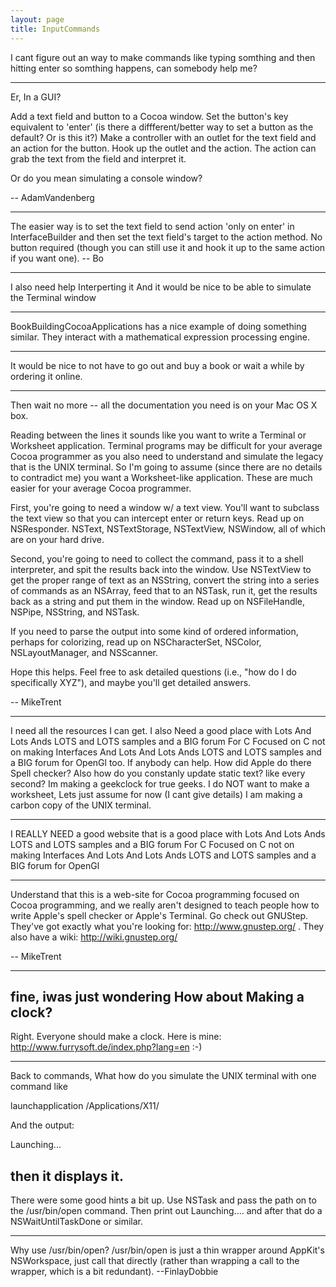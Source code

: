 ```yaml
---
layout: page
title: InputCommands
---
```


I cant figure out an way to make commands like typing somthing and then hitting enter so somthing happens, can somebody help me?

----

Er, In a GUI?

Add a text field and button to a Cocoa window. Set the button's key equivalent to 'enter' (is there a diffferent/better way to set a button as the default? Or is this it?) Make a controller with an outlet for the text field and an action for the button. Hook up the outlet and the action. The action can grab the text from the field and interpret it.

Or do you mean simulating a console window?

-- AdamVandenberg

----

The easier way is to set the text field to send action 'only on enter' in InterfaceBuilder and then set the text field's target to the action method.  No button required (though you can still use it and hook it up to the same action if you want one).  -- Bo

----

I also need help Interperting it
And it would be nice to be able to simulate the Terminal window

----

BookBuildingCocoaApplications has a nice example of doing something similar.  They interact with a mathematical expression processing
engine.

----

It would be nice to not have to go out and buy a book or wait a while by ordering it online.

----

Then wait no more -- all the documentation you need is on your Mac OS X box.

Reading between the lines it sounds like you want to write a Terminal or Worksheet application. Terminal programs may be difficult for your average Cocoa programmer as you also need to understand and simulate the legacy that is the UNIX terminal. So I'm going to assume (since there are no details to contradict me) you want a Worksheet-like application. These are much easier for your average Cocoa programmer.

First, you're going to need a window w/ a text view. You'll want to subclass the text view so that you can intercept enter or return keys. Read up on NSResponder. NSText, NSTextStorage, NSTextView, NSWindow, all of which are on your hard drive.

Second, you're going to need to collect the command, pass it to a shell interpreter, and spit the results back into the window. Use NSTextView to get the proper range of text as an NSString, convert the string into a series of commands as an NSArray, feed that to an NSTask, run it, get the results back as a string and put them in the window. Read up on NSFileHandle, NSPipe, NSString, and NSTask.

If you need to parse the output into some kind of ordered information, perhaps for colorizing, read up on NSCharacterSet, NSColor, NSLayoutManager, and NSScanner.

Hope this helps. Feel free to ask detailed questions (i.e., "how do I do specifically XYZ"), and maybe you'll get detailed answers.

-- MikeTrent

----

I need all the resources I can get. I also Need a good place with Lots And Lots Ands LOTS and LOTS samples and a BIG forum For C Focused on C not on making Interfaces And Lots And Lots Ands LOTS and LOTS samples and a BIG forum for OpenGl too. If anybody can help.
How did Apple do there Spell checker?
Also how do you constanly update static text? like every second? Im making a geekclock for true geeks.
I do NOT want to make a worksheet, Lets just assume for now (I cant give details) I am making a carbon copy of the UNIX terminal.

----

I REALLY NEED a good website that is a good place with Lots And Lots Ands LOTS and LOTS samples and a BIG forum For C Focused on C not on making Interfaces And Lots And Lots Ands LOTS and LOTS samples and a BIG forum for OpenGl

----

Understand that this is a web-site for Cocoa programming focused on Cocoa programming, and we really aren't designed to teach people how to write Apple's spell checker or Apple's Terminal. Go check out GNUStep. They've got exactly what you're looking for: http://www.gnustep.org/ . They also have a wiki: http://wiki.gnustep.org/

-- MikeTrent

----

fine, iwas just wondering How about Making a clock?
----
Right. Everyone should make a clock. Here is mine: http://www.furrysoft.de/index.php?lang=en  :-)

----

Back to commands, What how do you simulate the UNIX terminal with one command like 

    

launchapplication /Applications/X11/



And the output:

    

Launching...



then it displays it. 
----
There were some good hints a bit up. Use NSTask and pass the path on to the /usr/bin/open command. Then print out Launching.... and after that do a NSWaitUntilTaskDone or similar.

----

Why use /usr/bin/open? /usr/bin/open is just a thin wrapper around AppKit's NSWorkspace, just call that directly (rather than wrapping a call to the wrapper, which is a bit redundant). --FinlayDobbie


